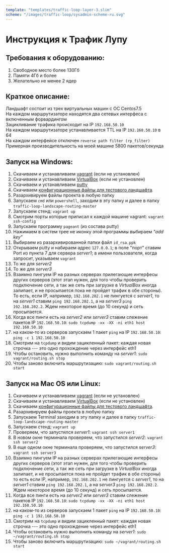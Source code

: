 ```yaml
---
template: "templates/traffic-loop-layer-3.slim"
scheme: "/images/traffic-loop/sysadmin-scheme-ru.svg"
---
```


# Инструкция к Трафик Лупу

## Требования к оборудованию:

1. Свободное место более 130Гб
2. Памяти 4Гб и более
4. Желательно не менее 2 ядер

## Краткое описание:

Ландшафт состоит из трех виртуальных машин с ОС Centos7.5  
На каждом маршрутизаторе находятся два сетевых интерфеса с включенным форвардингом   
Зацикливание трафика происходит на IP `192.168.50.10`  
На каждом маршрутизаторе устанавливается TTL на IP `192.168.50.10` в 64  
На каждом интерфейсе отключен `reverse path filter (rp_filter)`  
Примерная производительность на моей машине  5800 пакетов/секунда


## Запуск на Windows:

1. Скачиваем и устанавливаем [vagrant](https://www.vagrantup.com/downloads.html) (если не установлен)
1. Скачиваем и устанавливаем [VirtualBox](https://www.virtualbox.org/wiki/Downloads) (если не установлен)
2. Скачиваем и устанавливаем [putty](https://www.chiark.greenend.org.uk/sgtatham/putty/latest.html)
3. Скачиваем [конфигурационные файлы для тестового ландшафта](https://github.com/eehah5ru/traffic-loop-landscape-routing/archive/master.zip).
3. Разархивируем файлы проекта в любую папку
4. Запускаем `cmd` или `powershell`, заходим в эту папку и далее в папку `traffic-loop-landscape-routing-master`
5. Запускаем стенд: `vagrant up`
6. Смотрим порты которые приписал к каждой машине vagrant: `vagrant ssh-config`
7. Запускаем программу `pageant` (из состава putty)
8. Нажимаем в систем трее не иконку этой программы выбираем _"add key"_
9. Выбираем из разархивированной папки файл `id_rsa.ppk`
10. Открываем putty и набираем адрес `127.0.0.1`; в поле "порт" ставим Port из пункта 7 для сервера *server1*; в имени пользователя, когда запросит, указываем `vagrant`
11. То же для *server2*
12. То же для *server3*
13. Взаимно пингуем IP на разных серверах прилегающие интерфесы других серверов (этот этап нужен, для того чтобы проверить подключение сети, а так же сеть при загрузке в _VirtualBox_ иногда залипает, и не просыпается пока не пройдет трафик в обе стороны). То есть, если IP, например, `192.168.202.1` не пингуется с *server1*, то на *server1* ставим `ping 192.168.202.1`, а на *server3* `ping 192.168.202.2`. Ждем некоторое время (до 10 секунд) и сеть просыпается.
14. Когда все пинги есть на *server2* или *server3* ставим слежение пакетов IP `192.168.50.10`: `sudo tcpdump -xx -XX -ni eth1 host 192.168.50.10`
15. на каком-то из серверов запускаем 1 пакет `ping` на IP `192.168.50.10`:	`ping -c 1 192.168.50.10`
16. Смотрим на `tcpdump` и видим зацикленный пакет: каждая новая строчка --- это одно прохождение через интерфейс eth1
17. Чтобы остановить, нужно выполнить команду на *server1*: `sudo vagrant/routing.sh stop`
18. Чтобы заново включить маршрутизацию: `sudo vagrant/routing.sh start`


## Запуск на Mac OS или Linux:

1. Скачиваем и устанавливаем [vagrant](https://www.vagrantup.com/downloads.html) (если не установлен)
1. Скачиваем и устанавливаем [VirtualBox](https://www.virtualbox.org/wiki/Downloads) (если не установлен)
3. Скачиваем [конфигурационные файлы для тестового ландшафта](https://github.com/eehah5ru/traffic-loop-landscape-routing/archive/master.zip).
3. Разархивируем файлы проекта в любую папку
4. Запускаем Terminal заходим в эту папку и далее в папку `traffic-loop-landscape-routing-master`
5. Запускаем стенд: `vagrant up`
10. Проверяем, что запустился *server1*: `vagrant ssh server1`
11. В новом окне терминала проверяем, что запустился *server2*: `vagrant ssh server2`
12. В еще одном окне терминала проверяем, что запустился *server3*: `vagrant ssh server3`
13. Взаимно пингуем IP на разных серверах прилегающие интерфесы других серверов (этот этап нужен, для того чтобы проверить подключение сети, а так же сеть при загрузке в _VirtualBox_ иногда залипает, и не просыпается пока не пройдет трафик в обе стороны) то есть если IP, например, `192.168.202.1` не пингуется с *server1*, то на *server1* ставим `ping 192.168.202.1`, а на *server3* `ping 192.168.202.2`. Ждем некоторое время (до 10 секунд) и сеть просыпается.
14. Когда все пинги есть на *server2* или *server3* ставим слежение пакетов IP `192.168.50.10`: `sudo tcpdump -xx -XX -ni eth1 host 192.168.50.10`
15. на каком-то из серверов запускаем 1 пакет `ping` на IP `192.168.50.10`:	`ping -c 1 192.168.50.10`
16. Смотрим на `tcpdump` и видим зацикленный пакет: каждая новая строчка --- это одно прохождение через интерфейс eth1
17. Чтобы остановить нужно выполнить команду на *server1*: `sudo ~/vagrant/routing.sh stop`
18. Чтобы заново включить маршрутизацию: `sudo ~/vagrant/routing.sh start`
